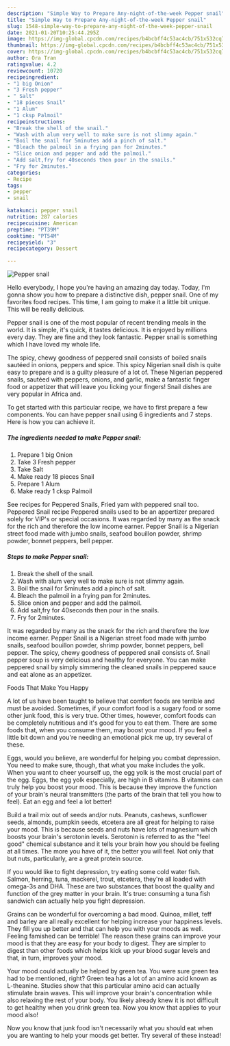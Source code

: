 ```yaml
---
description: "Simple Way to Prepare Any-night-of-the-week Pepper snail"
title: "Simple Way to Prepare Any-night-of-the-week Pepper snail"
slug: 1548-simple-way-to-prepare-any-night-of-the-week-pepper-snail
date: 2021-01-20T10:25:44.295Z
image: https://img-global.cpcdn.com/recipes/b4bcbff4c53ac4cb/751x532cq70/pepper-snail-recipe-main-photo.jpg
thumbnail: https://img-global.cpcdn.com/recipes/b4bcbff4c53ac4cb/751x532cq70/pepper-snail-recipe-main-photo.jpg
cover: https://img-global.cpcdn.com/recipes/b4bcbff4c53ac4cb/751x532cq70/pepper-snail-recipe-main-photo.jpg
author: Ora Tran
ratingvalue: 4.2
reviewcount: 10720
recipeingredient:
- "1 big Onion"
- "3 Fresh pepper"
- " Salt"
- "18 pieces Snail"
- "1 Alum"
- "1 cksp Palmoil"
recipeinstructions:
- "Break the shell of the snail."
- "Wash with alum very well to make sure is not slimmy again."
- "Boil the snail for 5minutes add a pinch of salt."
- "Bleach the palmoil in a frying pan for 2minutes."
- "Slice onion and pepper and add the palmoil."
- "Add salt,fry for 40seconds then pour in the snails."
- "Fry for 2minutes."
categories:
- Recipe
tags:
- pepper
- snail

katakunci: pepper snail 
nutrition: 287 calories
recipecuisine: American
preptime: "PT39M"
cooktime: "PT54M"
recipeyield: "3"
recipecategory: Dessert

---
```



![Pepper snail](https://img-global.cpcdn.com/recipes/b4bcbff4c53ac4cb/751x532cq70/pepper-snail-recipe-main-photo.jpg)

Hello everybody, I hope you're having an amazing day today. Today, I'm gonna show you how to prepare a distinctive dish, pepper snail. One of my favorites food recipes. This time, I am going to make it a little bit unique. This will be really delicious.

Pepper snail is one of the most popular of recent trending meals in the world. It is simple, it's quick, it tastes delicious. It is enjoyed by millions every day. They are fine and they look fantastic. Pepper snail is something which I have loved my whole life.

The spicy, chewy goodness of peppered snail consists of boiled snails sautéed in onions, peppers and spice. This spicy Nigerian snail dish is quite easy to prepare and is a guilty pleasure of a lot of. These Nigerian peppered snails, sautéed with peppers, onions, and garlic, make a fantastic finger food or appetizer that will leave you licking your fingers! Snail dishes are very popular in Africa and.


To get started with this particular recipe, we have to first prepare a few components. You can have pepper snail using 6 ingredients and 7 steps. Here is how you can achieve it.

<!--inarticleads1-->

##### The ingredients needed to make Pepper snail:

1. Prepare 1 big Onion
1. Take 3 Fresh pepper
1. Take  Salt
1. Make ready 18 pieces Snail
1. Prepare 1 Alum
1. Make ready 1 cksp Palmoil


See recipes for Peppered Snails, Fried yam with peppered snail too. Peppered Snail recipe Peppered snails used to be an appertizer prepared solely for VIP&#39;s or special occasions. It was regarded by many as the snack for the rich and therefore the low income earner. Pepper Snail is a Nigerian street food made with jumbo snails, seafood bouillon powder, shrimp powder, bonnet peppers, bell pepper. 

<!--inarticleads2-->

##### Steps to make Pepper snail:

1. Break the shell of the snail.
1. Wash with alum very well to make sure is not slimmy again.
1. Boil the snail for 5minutes add a pinch of salt.
1. Bleach the palmoil in a frying pan for 2minutes.
1. Slice onion and pepper and add the palmoil.
1. Add salt,fry for 40seconds then pour in the snails.
1. Fry for 2minutes.


It was regarded by many as the snack for the rich and therefore the low income earner. Pepper Snail is a Nigerian street food made with jumbo snails, seafood bouillon powder, shrimp powder, bonnet peppers, bell pepper. The spicy, chewy goodness of peppered snail consists of. Snail pepper soup is very delicious and healthy for everyone. You can make peppered snail by simply simmering the cleaned snails in peppered sauce and eat alone as an appetizer. 

Foods That Make You Happy


A lot of us have been taught to believe that comfort foods are terrible and must be avoided. Sometimes, if your comfort food is a sugary food or some other junk food, this is very true. Other times, however, comfort foods can be completely nutritious and it's good for you to eat them. There are some foods that, when you consume them, may boost your mood. If you feel a little bit down and you're needing an emotional pick me up, try several of these.

Eggs, would you believe, are wonderful for helping you combat depression. You need to make sure, though, that what you make includes the yolk. When you want to cheer yourself up, the egg yolk is the most crucial part of the egg. Eggs, the egg yolk especially, are high in B vitamins. B vitamins can truly help you boost your mood. This is because they improve the function of your brain's neural transmitters (the parts of the brain that tell you how to feel). Eat an egg and feel a lot better!

Build a trail mix out of seeds and/or nuts. Peanuts, cashews, sunflower seeds, almonds, pumpkin seeds, etcetera are all great for helping to raise your mood. This is because seeds and nuts have lots of magnesium which boosts your brain's serotonin levels. Serotonin is referred to as the "feel good" chemical substance and it tells your brain how you should be feeling at all times. The more you have of it, the better you will feel. Not only that but nuts, particularly, are a great protein source.

If you would like to fight depression, try eating some cold water fish. Salmon, herring, tuna, mackerel, trout, etcetera, they're all loaded with omega-3s and DHA. These are two substances that boost the quality and function of the grey matter in your brain. It's true: consuming a tuna fish sandwich can actually help you fight depression. 

Grains can be wonderful for overcoming a bad mood. Quinoa, millet, teff and barley are all really excellent for helping increase your happiness levels. They fill you up better and that can help you with your moods as well. Feeling famished can be terrible! The reason these grains can improve your mood is that they are easy for your body to digest. They are simpler to digest than other foods which helps kick up your blood sugar levels and that, in turn, improves your mood.

Your mood could actually be helped by green tea. You were sure green tea had to be mentioned, right? Green tea has a lot of an amino acid known as L-theanine. Studies show that this particular amino acid can actually stimulate brain waves. This will improve your brain's concentration while also relaxing the rest of your body. You likely already knew it is not difficult to get healthy when you drink green tea. Now you know that applies to your mood also!

Now you know that junk food isn't necessarily what you should eat when you are wanting to help your moods get better. Try several of these instead!

